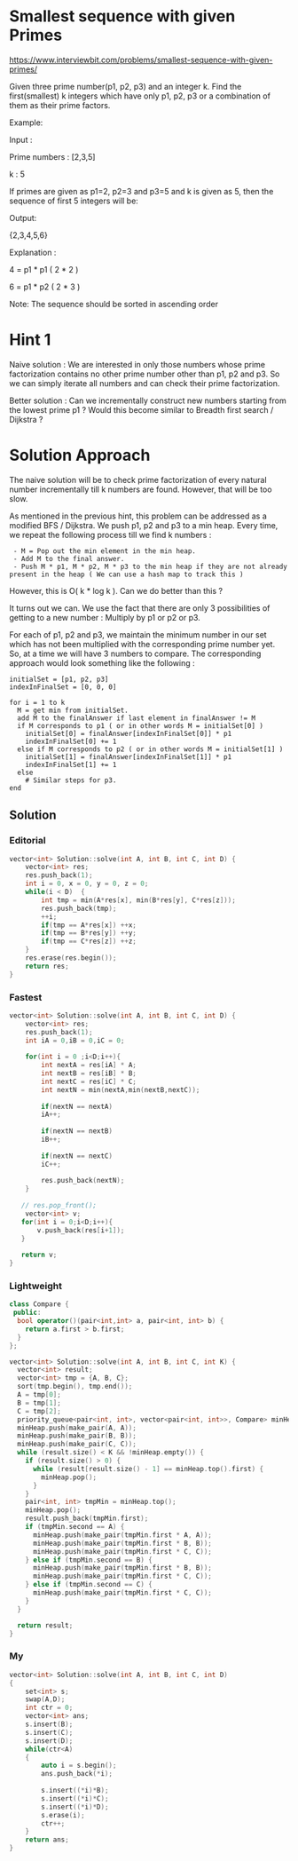 # Smallest sequence with given Primes

https://www.interviewbit.com/problems/smallest-sequence-with-given-primes/

Given three prime number(p1, p2, p3) and an integer k. Find the first(smallest) k integers which have only p1, p2, p3 or a combination of them as their prime factors.

Example:

Input : 

Prime numbers : [2,3,5] 

k : 5

If primes are given as p1=2, p2=3 and p3=5 and k is given as 5, then the sequence of first 5 integers will be: 

Output: 

{2,3,4,5,6}

Explanation :

4 = p1 * p1 ( 2 * 2 )

6 = p1 * p2 ( 2 * 3 )

Note: The sequence should be sorted in ascending order

# Hint 1

Naive solution : We are interested in only those numbers whose prime factorization contains no other prime number other than p1, p2 and p3. So we can simply iterate all numbers and can check their prime factorization.

Better solution : Can we incrementally construct new numbers starting from the lowest prime p1 ? Would this become similar to Breadth first search / Dijkstra ?

# Solution Approach

The naive solution will be to check prime factorization of every natural number incrementally till k numbers are found. However, that will be too slow.

As mentioned in the previous hint, this problem can be addressed as a modified BFS / Dijkstra. We push p1, p2 and p3 to a min heap. 
Every time, we repeat the following process till we find k numbers :
```
 - M = Pop out the min element in the min heap. 
 - Add M to the final answer. 
 - Push M * p1, M * p2, M * p3 to the min heap if they are not already present in the heap ( We can use a hash map to track this ) 
```
However, this is O( k * log k ). 
Can we do better than this ?

It turns out we can. 
We use the fact that there are only 3 possibilities of getting to a new number : Multiply by p1 or p2 or p3.

For each of p1, p2 and p3, we maintain the minimum number in our set which has not been multiplied with the corresponding prime number yet. 
So, at a time we will have 3 numbers to compare. 
The corresponding approach would look something like the following :

```
initialSet = [p1, p2, p3] 
indexInFinalSet = [0, 0, 0]

for i = 1 to k 
  M = get min from initialSet. 
  add M to the finalAnswer if last element in finalAnswer != M
  if M corresponds to p1 ( or in other words M = initialSet[0] )
    initialSet[0] = finalAnswer[indexInFinalSet[0]] * p1
    indexInFinalSet[0] += 1
  else if M corresponds to p2 ( or in other words M = initialSet[1] )
    initialSet[1] = finalAnswer[indexInFinalSet[1]] * p1
    indexInFinalSet[1] += 1
  else 
    # Similar steps for p3. 
end
```

## Solution

### Editorial

```cpp
vector<int> Solution::solve(int A, int B, int C, int D) {
    vector<int> res;
    res.push_back(1);
    int i = 0, x = 0, y = 0, z = 0;
    while(i < D)  {
        int tmp = min(A*res[x], min(B*res[y], C*res[z]));
        res.push_back(tmp);
        ++i;
        if(tmp == A*res[x]) ++x;
        if(tmp == B*res[y]) ++y;
        if(tmp == C*res[z]) ++z;
    }
    res.erase(res.begin());
    return res;
}

```

### Fastest

```cpp
vector<int> Solution::solve(int A, int B, int C, int D) {
    vector<int> res;
    res.push_back(1);
    int iA = 0,iB = 0,iC = 0;
    
    for(int i = 0 ;i<D;i++){
        int nextA = res[iA] * A;
        int nextB = res[iB] * B;
        int nextC = res[iC] * C;
        int nextN = min(nextA,min(nextB,nextC));
        
        if(nextN == nextA)
        iA++;
        
        if(nextN == nextB)
        iB++;
        
        if(nextN == nextC)
        iC++;
        
        res.push_back(nextN);
    }
    
   // res.pop_front();
    vector<int> v;
   for(int i = 0;i<D;i++){
       v.push_back(res[i+1]);
   }
   
   return v;
}

```

### Lightweight

```cpp
class Compare {
 public:
  bool operator()(pair<int,int> a, pair<int, int> b) {
    return a.first > b.first;
  }
};

vector<int> Solution::solve(int A, int B, int C, int K) {
  vector<int> result;
  vector<int> tmp = {A, B, C};
  sort(tmp.begin(), tmp.end());
  A = tmp[0];
  B = tmp[1];
  C = tmp[2];
  priority_queue<pair<int, int>, vector<pair<int, int>>, Compare> minHeap;
  minHeap.push(make_pair(A, A));
  minHeap.push(make_pair(B, B));
  minHeap.push(make_pair(C, C));
  while (result.size() < K && !minHeap.empty()) {
    if (result.size() > 0) {
      while (result[result.size() - 1] == minHeap.top().first) {
        minHeap.pop();
      }
    }
    pair<int, int> tmpMin = minHeap.top();
    minHeap.pop();
    result.push_back(tmpMin.first);
    if (tmpMin.second == A) {
      minHeap.push(make_pair(tmpMin.first * A, A));
      minHeap.push(make_pair(tmpMin.first * B, B));
      minHeap.push(make_pair(tmpMin.first * C, C));
    } else if (tmpMin.second == B) {
      minHeap.push(make_pair(tmpMin.first * B, B));
      minHeap.push(make_pair(tmpMin.first * C, C));
    } else if (tmpMin.second == C) {
      minHeap.push(make_pair(tmpMin.first * C, C));
    }
  }

  return result;
}
```

### My

```cpp
vector<int> Solution::solve(int A, int B, int C, int D)
{
    set<int> s;
    swap(A,D);
    int ctr = 0;
    vector<int> ans;
    s.insert(B);
    s.insert(C);
    s.insert(D);
    while(ctr<A)
    {
        auto i = s.begin();
        ans.push_back(*i);
    
        s.insert((*i)*B);
        s.insert((*i)*C);
        s.insert((*i)*D);
        s.erase(i);
        ctr++;
    }
    return ans;
}
```
